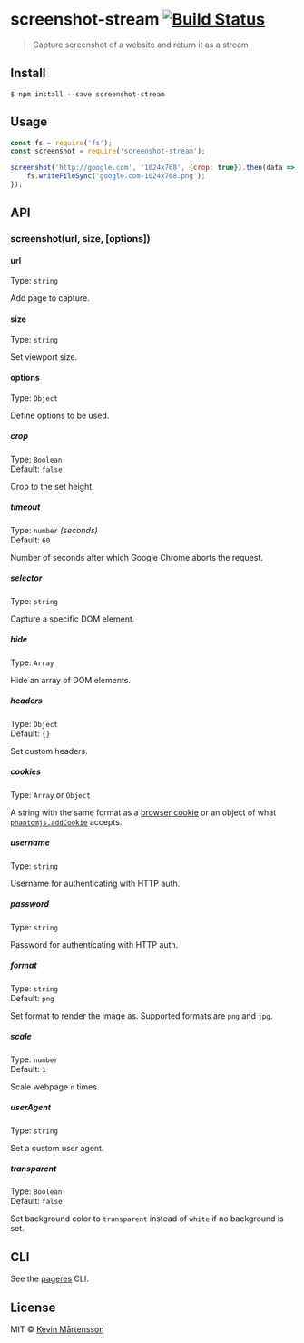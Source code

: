 # screenshot-stream [![Build Status](https://travis-ci.org/kevva/screenshot-stream.svg?branch=master)](https://travis-ci.org/kevva/screenshot-stream)

> Capture screenshot of a website and return it as a stream


## Install

```
$ npm install --save screenshot-stream
```


## Usage

```js
const fs = require('fs');
const screenshot = require('screenshot-stream');

screenshot('http://google.com', '1024x768', {crop: true}).then(data => {
	fs.writeFileSync('google.com-1024x768.png');
});
```


## API

### screenshot(url, size, [options])

#### url

Type: `string`

Add page to capture.

#### size

Type: `string`

Set viewport size.

#### options

Type: `Object`

Define options to be used.

##### crop

Type: `Boolean`<br>
Default: `false`

Crop to the set height.

##### timeout

Type: `number` *(seconds)*<br>
Default: `60`

Number of seconds after which Google Chrome aborts the request.

##### selector

Type: `string`

Capture a specific DOM element.

##### hide

Type: `Array`

Hide an array of DOM elements.

##### headers

Type: `Object`<br>
Default: `{}`

Set custom headers.

##### cookies

Type: `Array` or `Object`

A string with the same format as a [browser cookie](http://en.wikipedia.org/wiki/HTTP_cookie) or an object of what [`phantomjs.addCookie`](http://phantomjs.org/api/phantom/method/add-cookie.html) accepts.

##### username

Type: `string`

Username for authenticating with HTTP auth.

##### password

Type: `string`

Password for authenticating with HTTP auth.

##### format

Type: `string`<br>
Default: `png`

Set format to render the image as. Supported formats are `png` and `jpg`.

##### scale

Type: `number`<br>
Default: `1`

Scale webpage `n` times.

##### userAgent

Type: `string`

Set a custom user agent.

##### transparent

Type: `Boolean`<br>
Default: `false`

Set background color to `transparent` instead of `white` if no background is set.


## CLI

See the [pageres](https://github.com/sindresorhus/pageres#usage) CLI.


## License

MIT © [Kevin Mårtensson](https://github.com/kevva)
